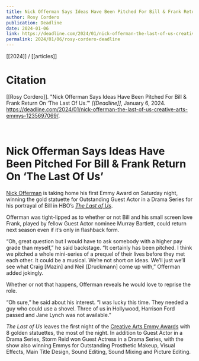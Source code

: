 ```yaml
---
title: Nick Offerman Says Ideas Have Been Pitched For Bill & Frank Return On ‘The Last Of Us’
author: Rosy Cordero
publication: Deadline
date: 2024-01-06
link: https://deadline.com/2024/01/nick-offerman-the-last-of-us-creative-arts-emmys-1235697069/
permalink: 2024/01/06/rosy-cordero-deadline
---
```


[[2024]] / [[articles]]

# Citation

[[Rosy Cordero]]. "Nick Offerman Says Ideas Have Been Pitched For Bill & Frank Return On ‘The Last Of Us.’" *[[Deadline]]*, January 6, 2024. <https://deadline.com/2024/01/nick-offerman-the-last-of-us-creative-arts-emmys-1235697069/>.

<br>

# Nick Offerman Says Ideas Have Been Pitched For Bill & Frank Return On ‘The Last Of Us’

[Nick Offerman](https://deadline.com/tag/nick-offerman/) is taking home his first Emmy Award on Saturday night, winning the gold statuette for Outstanding Guest Actor in a Drama Series for his portrayal of Bill in HBO’s _[The Last of Us](https://deadline.com/tag/the-last-of-us/)_.

Offerman was tight-lipped as to whether or not Bill and his small screen love Frank, played by fellow Guest Actor nominee Murray Bartlett, could return next season even if it’s only in flashback form.

“Oh, great question but I would have to ask somebody with a higher pay grade than myself,” he said backstage. “It certainly has been pitched. I think we pitched a whole mini-series of a prequel of their lives before they met each other. It could be a musical. We’re not short on ideas. We’ll just we’ll see what Craig [Mazin] and Neil [Druckmann] come up with,” Offerman added jokingly.

Whether or not that happens, Offerman reveals he would love to reprise the role.

“Oh sure,” he said about his interest. “I was lucky this time. They needed a guy who could use a shovel. Three of us in Hollywood, Harrison Ford passed and Jane Lynch was not available.”

_The Last of Us_ leaves the first night of the [Creative Arts Emmy Awards](https://deadline.com/tag/creative-arts-emmy-awards/) with 8 golden statuettes, the most of the night. In addition to Guest Actor in a Drama Series, Storm Reid won Guest Actress in a Drama Series, with the show also winning Emmys for Outstanding Prosthetic Makeup, Visual Effects, Main Title Design, Sound Editing, Sound Mixing and Picture Editing.